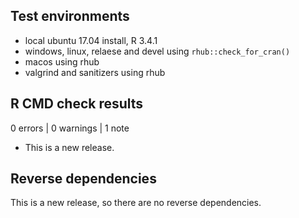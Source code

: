 ## Test environments
* local ubuntu 17.04 install, R 3.4.1
* windows, linux, relaese and devel using `rhub::check_for_cran()`
* macos using rhub
* valgrind and sanitizers using rhub

## R CMD check results

0 errors | 0 warnings | 1 note

* This is a new release.

## Reverse dependencies

This is a new release, so there are no reverse dependencies.

